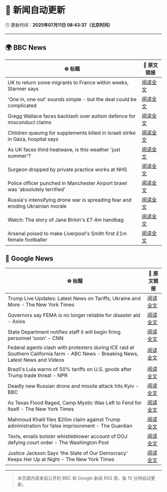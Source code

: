 # 🧠 新闻自动更新

🕒 更新时间：**2025年07月11日 08:43:37（北京时间）**

---

## 🌍 BBC News

| 🌐 标题 | 🔗 原文链接 |
|--------|-------------|
| UK to return some migrants to France within weeks, Starmer says | [阅读全文](https://www.bbc.com/news/articles/c4g2edx410wo) |
| 'One in, one out' sounds simple - but the deal could be complicated | [阅读全文](https://www.bbc.com/news/articles/c8d60djgqndo) |
| Gregg Wallace faces backlash over autism defence for misconduct claims | [阅读全文](https://www.bbc.com/news/articles/cx24lxl85wyo) |
| Children queuing for supplements killed in Israeli strike in Gaza, hospital says | [阅读全文](https://www.bbc.com/news/articles/c4gd01g1gxro) |
| As UK faces third heatwave, is this weather 'just summer'? | [阅读全文](https://www.bbc.com/weather/articles/cwyrw66jkkko) |
| Surgeon dropped by private practice works at NHS | [阅读全文](https://www.bbc.com/news/articles/cev0n2r0d2yo) |
| Police officer punched in Manchester Airport brawl was 'absolutely terrified' | [阅读全文](https://www.bbc.com/news/articles/cvgn8dz3l0lo) |
| Russia's intensifying drone war is spreading fear and eroding Ukrainian morale | [阅读全文](https://www.bbc.com/news/articles/c0m8gn7grn2o) |
| Watch: The story of Jane Birkin's £7.4m handbag | [阅读全文](https://www.bbc.com/news/videos/c24vdnp37d1o) |
| Arsenal poised to make Liverpool's Smith first £1m female footballer | [阅读全文](https://www.bbc.com/sport/football/articles/cp8m517dl99o) |

## 📰 Google News

| 🌐 标题 | 🔗 原文链接 |
|--------|-------------|
| Trump Live Updates: Latest News on Tariffs, Ukraine and More - The New York Times | [阅读全文](https://news.google.com/rss/articles/CBMiY0FVX3lxTFB5SGFLQ2hJQl96VVd0YzBpSmFBblhNaThYQUJMSmFwc3pIeTM3ZzF1ajZSRzE3VjJIQ2QwUmFhcThOV2FNU0hZV1FRWjgtVDJ6WjBVcC1TWEtkbjJZdkZuaE5kVQ?oc=5) |
| Governors say FEMA is no longer reliable for disaster aid - Axios | [阅读全文](https://news.google.com/rss/articles/CBMiigFBVV95cUxOTVdVeHBsZHBVQ29VaFI0OGlHLVVBMUVKNVo2OGJ2bUt0a21sVGhBSXgtZVhVb3pLM0UtdUtyc3V1NXl2TXNPc003d05QNW85ZlBiT1hKSjJfV0tLeHFuSHlaUV9tWHlSVi1yb3lkZ2cxWkRiamd4YW1yOEJZT1BvUDlMd0xCNzdic2c?oc=5) |
| State Department notifies staff it will begin firing personnel ‘soon’ - CNN | [阅读全文](https://news.google.com/rss/articles/CBMibkFVX3lxTE82X3VmX2FtMjNlWjVrZ0xDVjBXYXZfVDgwYUJ0V05lanh0UkJyTm5NNDJSSGlOc21hTjZQSDYzVWVDOGdHelk0RkYyWGRvQXVLQUkybHIyOGxBQUpYWlh4RGRaRzdQd2hVbkVldVJB0gFzQVVfeXFMTk5zdUpRVWV3UWNic2lKUEpLSHVYS0FLNkNKMnRWdUtrTmtTNW5rWDZ6OWNfYm02R0lyWHVpYmtJZFpkOTA1THJ6djN0cGVQU2RtQWoyeEphRlZzZzRkNlFSLVpDQldjdHZiTDl1R0k2c2ZrOA?oc=5) |
| Federal agents clash with protesters during ICE raid at Southern California farm - ABC News - Breaking News, Latest News and Videos | [阅读全文](https://news.google.com/rss/articles/CBMiqAFBVV95cUxPVFJxbG1wWjVrbEFwNzlteXlYUEJhMzlXOHNJQXFWczRoUVZfRW5aVllYWXQ3TmgzZE5SU3ctM0hQQU0yN0RNM2RqV0xYSkExeEkzTktkSEtHb3dTdTlyLWFGMzJtSnZvV0NhWVFsQUxzMFRoLWF0OHBjUGtUSEk0Sk5NLVlVbGdTbURLV01MeW5XZUNKOHJwdFhBMndkd2x3ZVZJV2d1dEPSAa4BQVVfeXFMUDZlcFBBRmtsME93akV0aW1jaWJzR3RVbmlXOWhuaFRuYlNWXzVBaDlLYXlKODVuTTF5U3Mtell4UVVTcnRpMjNkSnN0QVcwTkQ0elo5RVFuYThnc0xkOXBpLWRVV3ZrcEhDWjJHM3YtQ1JENmhMZG00XzVZN3Zuems3UUFSOWhZWk15eDNpQTExRjFmTDB4a3hqUGhCMTMyY3h0NXdWRmgwTFd0YUxB?oc=5) |
| Brazil's Lula warns of 50% tariffs on U.S. goods after Trump trade threat - NPR | [阅读全文](https://news.google.com/rss/articles/CBMiekFVX3lxTE9NS1c1TG1kaWw0aHptcWRGbUZlYTFUdGVvYVFpTXViZFZ0MDZkcVNXQk9Xa3BrblpzUk94ai15NXZNU0xlN3BFdE1EU2FmV1h5RnpiNVhWYzFtZk40R0U2UXNfSEtESVVtaU90bTZIZ2R6SWxnZUlkanZR?oc=5) |
| Deadly new Russian drone and missile attack hits Kyiv - BBC | [阅读全文](https://news.google.com/rss/articles/CBMiWkFVX3lxTE1uUWpYNnZrQWxnS0ZUelVxczBwWHpZbWY1dlFpVkpGSElEZUpXUENwejNEQldpQl9TQndFV3p6Nm83NUFPcDZ5cnROS2FDcWpSWmFlZDRGU1lSd9IBX0FVX3lxTFBOVnluSmhUdjRVVkoxQmxSRG50MEdJcjFHNFp5YURMNGg5bTRkYmZkYlMwNlk3UVUyeEQwMi1JUS1HT3pHTGN4QUNubmg0NjIxUF9WS0JEdXFFLWstR3Jj?oc=5) |
| As Texas Flood Raged, Camp Mystic Was Left to Fend for Itself - The New York Times | [阅读全文](https://news.google.com/rss/articles/CBMieEFVX3lxTE5KMlZ6M2FwT1VaTGNNeXNaS3RzVUl2ZTNaUEpTVk9WMkN4Y1JGZWQ3cmJ5elVUZHpDM2k4UVNKUE9NSG1Qc2QtQjNmOHpVWUlaREg4SFhkUWdIRjYwVF91Vm1QVVFfTlNhdUN1STJNSEJTdE1iREplNg?oc=5) |
| Mahmoud Khalil files $20m claim against Trump administration for false imprisonment - The Guardian | [阅读全文](https://news.google.com/rss/articles/CBMihwFBVV95cUxONDJrRnp3QmhRd1hobzdMcElnTzdDRkh5TUl1TlZ1U2pzZi1vdVlwLUdMTzU5c3RITEdoSnh4cnVxS3hzSktqd2JXcmh5WTNwdkl3T2piS20yemN5NjR1cXBMbWV5YWZRS04tVmJnclhrdWpKSU1CQ2ZzWFNFWjVUOEsyYnpyNTQ?oc=5) |
| Texts, emails bolster whistleblower account of DOJ defying court order - The Washington Post | [阅读全文](https://news.google.com/rss/articles/CBMisgFBVV95cUxPODFtODE5NERCQ1MwM0d2bml2cU82cnNhSkc1TkFlcnBvNlhMNjhGZ1VaNElzMkJaWjJIdWh6NlJhSVMybFF6NTJERnhkcXktelpWNnFtT1lmWVhJQkplZjc3ZGlkMWZIXzMydU1JUUNiX1prTDB5QnppRHpLQURrUlYxUjdHSDNiTTlkV19xVDYxUUhGMGNhaTV5VFY5ZXVQWEp1V3RKaFFKUmpqR2E2U0J3?oc=5) |
| Justice Jackson Says ‘the State of Our Democracy’ Keeps Her Up at Night - The New York Times | [阅读全文](https://news.google.com/rss/articles/CBMif0FVX3lxTE9hVDhfVklhZ0FiY3JUMWJTTlR3OGhmTFFTZWJxWFVLZ3JVOE1hUlhKVHlwc2p4ZW1NdEhESkplNlpxYllJYTY3QXZNQ0lfOVFKYVRFbkVkaHhORTRGcVd6VDRjWTlUUDAxZ09vYnFFc013cUE0dWRUS3duXzRYRlE?oc=5) |

---
> 本页面内容来自公开的 BBC 和 Google 新闻 RSS 源，每 10 分钟自动更新。